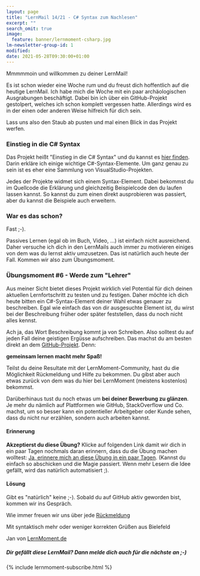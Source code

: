```yaml
---
layout: page
title: "LernMail 14/21 - C# Syntax zum Nachlesen"
excerpt: ""
search_omit: true
image:
  feature: banner/lernmoment-csharp.jpg
lm-newsletter-group-id: 1
modified:
date: 2021-05-28T09:30:00+01:00
---
```


Mmmmmoin und willkommen zu deiner LernMail!

Es ist schon wieder eine Woche rum und du freust dich hoffentlich auf die heutige LernMail. Ich habe mich die Woche mit ein paar archäologischen Ausgrabungen beschäftigt. Dabei bin ich über ein GitHub-Projekt gestolpert, welches ich schon komplett vergessen hatte. Allerdings wird es in der einen oder anderen Weise hilfreich für dich sein.

Lass uns also den Staub ab pusten und mal einen Blick in das Projekt werfen.

### Einstieg in die C# Syntax
Das Projekt heißt "Einstieg in die C# Syntax" und du kannst es [hier finden](https://github.com/LernMoment/einstieg-csharp-syntax). Darin erkläre ich einige wichtige C#-Syntax-Elemente. Um ganz genau zu sein ist es eher eine Sammlung von VisualStudio-Projekten.

Jedes der Projekte widmet sich einem Syntax-Element. Dabei bekommst du im Quellcode die Erklärung und gleichzeitig Beispielcode den du laufen lassen kannst. So kannst du zum einen direkt ausprobieren was passiert, aber du kannst die Beispiele auch erweitern.

### War es das schon?
Fast ;-).

Passives Lernen (egal ob im Buch, Video, ...) ist einfach nicht ausreichend. Daher versuche ich dich in den LernMails auch immer zu motivieren einiges von dem was du lernst aktiv umzusetzen. Das ist natürlich auch heute der Fall. Kommen wir also zum Übungsmoment.

### Übungsmoment #6 - Werde zum "Lehrer"
Aus meiner Sicht bietet dieses Projekt wirklich viel Potential für dich deinen aktuellen Lernfortschritt zu testen und zu festigen. Daher möchte ich dich heute bitten ein C#-Syntax-Element deiner Wahl etwas genauer zu beschreiben. Egal wie einfach das von dir ausgesuchte Element ist, du wirst bei der Beschreibung früher oder später feststellen, dass du noch nicht alles kennst.

Ach ja, das Wort Beschreibung kommt ja von Schreiben. Also solltest du auf jeden Fall deine geistigen Ergüsse aufschreiben. Das machst du am besten direkt an dem [GitHub-Projekt](https://github.com/LernMoment/einstieg-csharp-syntax/issues). Denn:

**gemeinsam lernen macht mehr Spaß!**

Teilst du deine Resultate mit der LernMoment-Community, hast du die Möglichkeit Rückmeldung und Hilfe zu bekommen. Du gibst aber auch etwas zurück von dem was du hier bei LernMoment (meistens kostenlos) bekommst.

Darüberhinaus tust du noch etwas um **bei deiner Bewerbung zu glänzen**. Je mehr du nämlich auf Plattformen wie GitHub, StackOverflow und Co. machst, um so besser kann ein potentieller Arbeitgeber oder Kunde sehen, dass du nicht nur erzählen, sondern auch arbeiten kannst.

#### Erinnerung
**Akzeptierst du diese Übung?** Klicke auf folgenden Link damit wir dich in ein paar Tagen nochmals daran erinnern, dass du die Übung machen wolltest: [Ja, erinnere mich an diese Übung in ein paar Tagen](mailto:jan@lernmoment?subject=[LernMail%2014-21]%20Übungsmoment%20akzeptiert). (Kannst du einfach so abschicken und die Magie passiert. Wenn mehr Lesern die Idee gefällt, wird das natürlich automatisiert ;).

#### Lösung
Gibt es "natürlich" keine ;-). Sobald du auf GitHub aktiv geworden bist, kommen wir ins Gespräch.

Wie immer freuen wir uns über jede [Rückmeldung](mailto:jan@lernmoment.de?subject=Rückmeldung%20LernMail%2014-21)

Mit syntaktisch mehr oder weniger korrekten Grüßen aus Bielefeld

Jan von [LernMoment.de](https://www.lernmoment.de)

<div class="subscribe-notice">
  <h5>Dir gefällt diese LernMail? Dann melde dich auch für die nächste an ;-)</h5>
	{% include lernmoment-subscribe.html %}
</div>
